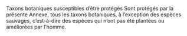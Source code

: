 Taxons botaniques susceptibles d’être protégés
Sont protégés par la présente Annexe, tous les taxons botaniques, à l’exception des espèces
sauvages, c’est-à-dire des espèces qui n’ont pas été plantées ou améliorées par l’homme.